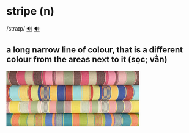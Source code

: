 # stripe (n)

/straɪp/ [🔊](https://www.oxfordlearnersdictionaries.com/media/english/uk_pron/s/str/strip/stripe__gb_1.mp3) [🔊](https://www.oxfordlearnersdictionaries.com/media/english/us_pron/s/str/strip/stripe__us_1.mp3)

## a long narrow line of colour, that is a different colour from the areas next to it (sọc; vằn)

![stripe](stripe-1.png)